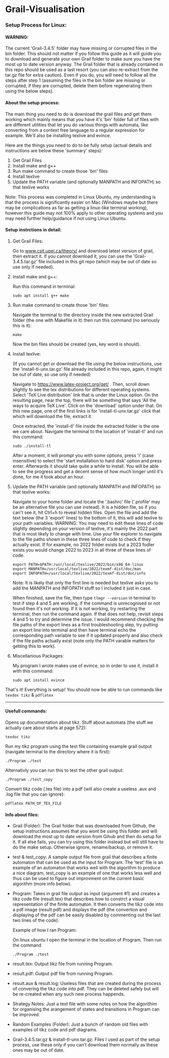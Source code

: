 # Grail-Visualisation

### Setup Process for Linux:

#### WARNING:
The current 'Grail-3.4.5' folder may have missing or corrupted files in the bin folder. This should not matter if you follow this guide as it will guide you to download and generate your own Grail folder to make sure you have the most up to date version anyway. The Grail folder that is already contained in this repo should be used as a last resort (you can also re-extract from the tar.gz file for extra caution). Even if you do, you will need to follow all the steps after step 1 (assuming the files in the bin folder are missing or corrupted, if they are corrupted, delete them before regenerating them using the below steps).

#### About the setup process:
The main thing you need to do is download the grail files and get them working which mainly means that you have it's 'bin' folder full of files with are different utilities that let you do various things with automata, like converting from a context free language to a regular expression for example. We'll also be installing texlive and evince.

Here are the things you need to do to be fully setup (actual details and instructions are below these 'summary' steps):

1. Get Grail Files
2. Install make and g++
3. Run make command to create those 'bin' files
4. Install texlive
5. Update the PATH variable (and optionally MANPATH and INFOPATH) so that texlive works

Note: This process was completed in Linux Ubuntu, my understanding is that the process is significantly easier on Mac (Windows maybe but there may be complications as far as getting a linux-like terminal working), however this guide may not 100% apply to other operating systems and you may need further help/guidance if not using Linux Ubuntu.

#### Setup instrctions in detail:

1. Get Grail Files:
        
	Go to www.csit.upei.ca/theory/ and download latest version of grail, then extract it. If you cannot download it, you can use the 'Grail-3.4.5.tar.gz' file included in this git repo (which may be out of date so use only if needed).

2. Install make and g++:
        
	Run this command in terminal:
                
       sudo apt install g++ make

3. Run make command to create those 'bin' files:
	
	Navigate the terminal to the directory inside the new extracted Grail folder (the one with Makefile in it) then run this command (no seriously this is it):
            
       make
                
	Now the bin files should be created (yes, key word is should).
            
4. Install texlive:
        
	(If you cannot get or download the file using the below instructions, use the 'install-tl-unx.tar.gz' file already included in this repo, again, it might be out of date, so use only if needed)
            
	Navigate to https://www.latex-project.org/get/ . Then, scroll down slightly to see the tex distributions for different operating systems. Select 'TeX Live distribution' link that is under the Linux option. On the resulting page, near the top, there will be something that says 'All the ways to acquire TeX Live'. Click on the 'download' option under that. On this new page, one of the first links is for 'install-tl-unx.tar.gz' click that which will download the file, extract it.
            
	Once extracted, the 'install-tl' file inside the extracted folder is the one we care about. Navigate the terminal to the location of 'install-tl' and run this command:
            
       sudo ./install-tl
            
	After a moment, it will prompt you with some options, press 'i' (case insensitive) to select the 'start installation to hard disk' option and press enter. Afterwards it should take quite a while to install. You will be able to see the progress and get a decent sense of how much longer until it's done, for me it took about an hour.

5. Update the PATH variable (and optionally MANPATH and INFOPATH) so that texlive works:
        
	Navigate to your home folder and locate the '.bashrc' file ('.profile' may be an alternative file you can use instead). It is a hidden file, so if you can't see it, hit Ctrl+h to reveal hidden files. Open the file and add the text below (the 3 'export' lines) to the bottom of it, this will add texlive to your path variables. WARNING: You may need to edit these lines of code slightly depending on your version of texlive, it's mainly the 2022 part that is most likely to change with time. Use your file explorer to navigate to the file paths shown in these three lines of code to check if they actually exist. If for example, no 2022 folder exists but a 2023 fodler exists you would change 2022 to 2023 in all three of these lines of code.
                
       export PATH=$PATH:/usr/local/texlive/2022/bin/x86_64-linux
       export MANPATH=/usr/local/texlive/2022/texmf-dist/doc/man
       export INFOPATH=/usr/local/texlive/2022/texmf-dist/doc/info
                
	Note: It is likely that only the first line is needed but texlive asks you to add the MANPATH and INFOPATH stuff so I included it just in case.
        
	When finished, save the file, then type `tlmgr --version` in terminal to test if step 4 and 5 are working, if the command is unrecognised or not found then it's not working. If it is not working, try restarting the terminal, then run the command again. If that does not help, revisit steps 4 and 5 to try and determine the issue. I would recommend checking the file paths of the export lines as a first troubleshooting step, try putting an export line into terminal and then have terminal echo the corresponding path variable to see if it updated properly and also check if the file paths actually exist (note only the PATH varable matters for getting this to work).
        
5. Miscellanious Packages:
        
	My program I wrote makes use of evince, so in order to use it, install it with this command:
            
       sudo apt install evince
                
                
That's it! Everything is setup! You should now be able to run commands like `texdox tikz` & `pdflatex`
        
--------------------------------------------------

#### Usefull commands:

Opens up documentation about tikz. Stuff about automata (the stuff we actually care about starts at page 572):
	
	texdoc tikz
		
Run my tikz program using the test file containing example grail output (navigate terminal to the directory where it is first):
	
	./Program ./test
		
Alternativly you can run this to test the other grail output:
	
	./Program ./test_copy
	
Convert tikz code (.tex file) into a pdf (will also create a useless .aux and .log file that you can ignore):

	pdflatex PATH_OF_TEX_FILE

#### Info about files:

- Grail (Folder): The Grail folder that was downloaded from Github, the setup instructions assumes that you wont be using this folder and will download the most up to date version from Gihub and then do setup for it. If all else fails, you can try using this folder instead but will still have to do the make setup. Otherwise ignore, rename/backup, or remove it.

- test & test_copy: A sample output file from grail that describes a finite automaton that can be used as the input for Program. The 'test' file is an example of an automaton that works well with the algorithm to produce a nice diagram, test_copy is an example of one that works less well and thus can be used to figure out improvment on the current basic algorithm (more info below).

- Program: Takes in grail file output as input (argument #1) and creates a tikz code file (result.tex) that describes how to constrct a visual representation of the finite automaton. It then converts the tikz code into a pdf image (result.pdf) and displays the pdf (the convertion and displaying of the pdf can be easily disabled by commenting out the last two lines of the code).

    Example of how I ran Program:

    On linux ubuntu I open the terminal in the location of Program. Then run the command 
    
      ./Program ./test

- result.tex: Output tikz file from running Program.

- result.pdf: Output pdf file from running Program.

- result.aux & result.log: Useless files that are created during the process of convering the tikz code into pdf. They can be deleted safely but will be re-created when any such new process happends.

- Strategy Notes: Just a text file with some notes on how the algorithim for organising the arangement of states and transitions in Program can be improved.

- Random Examples (Folder): Just a bunch of random old files with examples of tikz code and pdf diagrams.
    
- Grail-3.4.5.tar.gz & install-tl-unx.tar.gz: Files I used as part of the setup process, use these only if you can't download them normally as these ones may be out of date.
